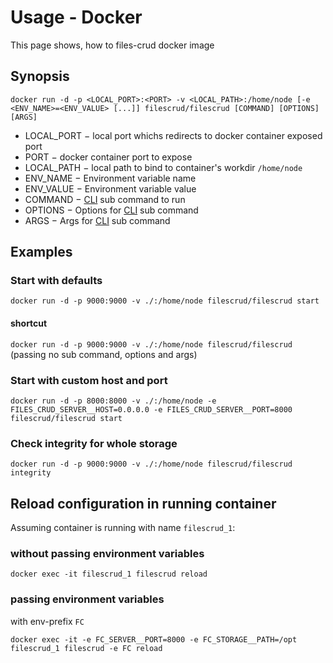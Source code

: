 # Usage - Docker

This page shows, how to files-crud docker image

## Synopsis
`docker run -d -p <LOCAL_PORT>:<PORT> -v <LOCAL_PATH>:/home/node [-e <ENV_NAME>=<ENV_VALUE> [...]] filescrud/filescrud [COMMAND] [OPTIONS] [ARGS]`

* LOCAL_PORT &minus; local port whichs redirects to docker container exposed port
* PORT &minus; docker container port to expose
* LOCAL_PATH &minus; local path to bind to container's workdir `/home/node`
* ENV_NAME &minus; Environment variable name
* ENV_VALUE &minus; Environment variable value
* COMMAND &minus; [CLI](/usage/cli) sub command to run
* OPTIONS &minus; Options for [CLI](/usage/cli) sub command
* ARGS &minus; Args for [CLI](/usage/cli) sub command

## Examples

### Start with defaults
`docker run -d -p 9000:9000 -v ./:/home/node filescrud/filescrud start`

#### shortcut
`docker run -d -p 9000:9000 -v ./:/home/node filescrud/filescrud` \
(passing no sub command, options and args)

### Start with custom host and port
`docker run -d -p 8000:8000 -v ./:/home/node -e FILES_CRUD_SERVER__HOST=0.0.0.0 -e FILES_CRUD_SERVER__PORT=8000 filescrud/filescrud start`

### Check integrity for whole storage
`docker run -d -p 9000:9000 -v ./:/home/node filescrud/filescrud integrity`

## Reload configuration in running container
Assuming container is running with name `filescrud_1`:

### without passing environment variables
`docker exec -it filescrud_1 filescrud reload`

### passing environment variables
with env-prefix `FC`

`docker exec -it -e FC_SERVER__PORT=8000 -e FC_STORAGE__PATH=/opt filescrud_1 filescrud -e FC reload`
